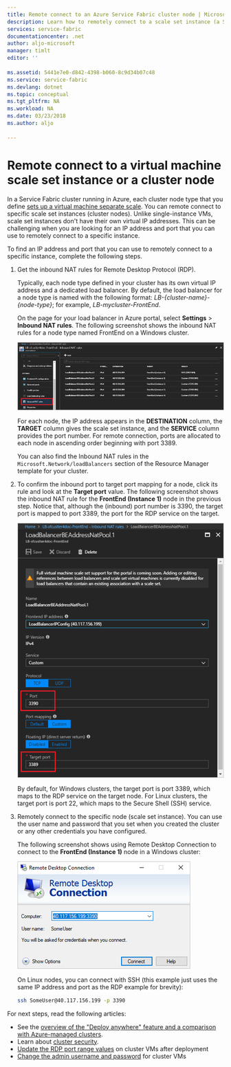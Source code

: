 ```yaml
---
title: Remote connect to an Azure Service Fabric cluster node | Microsoft Docs
description: Learn how to remotely connect to a scale set instance (a Service Fabric cluster node).
services: service-fabric
documentationcenter: .net
author: aljo-microsoft
manager: timlt
editor: ''

ms.assetid: 5441e7e0-d842-4398-b060-8c9d34b07c48
ms.service: service-fabric
ms.devlang: dotnet
ms.topic: conceptual
ms.tgt_pltfrm: NA
ms.workload: NA
ms.date: 03/23/2018
ms.author: aljo

---
```

# Remote connect to a virtual machine scale set instance or a cluster node
In a Service Fabric cluster running in Azure, each cluster node type that you define [sets up a virtual machine separate scale](service-fabric-cluster-nodetypes.md).  You can remote connect to specific scale set instances (cluster nodes).  Unlike single-instance VMs, scale set instances don't have their own virtual IP addresses. This can be challenging when you are looking for an IP address and port that you can use to remotely connect to a specific instance.

To find an IP address and port that you can use to remotely connect to a specific instance, complete the following steps.

1. Get the inbound NAT rules for Remote Desktop Protocol (RDP).

    Typically, each node type defined in your cluster has its own virtual IP address and a dedicated load balancer. By default, the load balancer for a node type is named with the following format: *LB-{cluster-name}-{node-type}*; for example, *LB-mycluster-FrontEnd*. 
    
    On the page for your load balancer in Azure portal, select **Settings** > **Inbound NAT rules**. The following screenshot shows the inbound NAT rules for a node type named FrontEnd on a Windows cluster. 

    ![Load balancer Inbound NAT rules](./media/service-fabric-cluster-remote-connect-to-azure-cluster-node/nat-rules.png)

    For each node, the IP address appears in the **DESTINATION** column, the **TARGET** column gives the scale set instance, and the **SERVICE** column provides the port number. For remote connection, ports are allocated to each node in ascending order beginning with port 3389.

    You can also find the Inbound NAT rules in the `Microsoft.Network/loadBalancers` section of the Resource Manager template for your cluster.
    
2. To confirm the inbound port to target port mapping for a node, click its rule and look at the **Target port** value. The following screenshot shows the inbound NAT rule for the **FrontEnd (Instance 1)** node in the previous step. Notice that, although the (inbound) port number is 3390, the target port is mapped to port 3389, the port for the RDP service on the target.  

    ![Target port mapping](./media/service-fabric-cluster-remote-connect-to-azure-cluster-node/port-mapping.png)

    By default, for Windows clusters, the target port is port 3389, which maps to the RDP service on the target node. For Linux clusters, the target port is port 22, which maps to the Secure Shell (SSH) service.

3. Remotely connect to the specific node (scale set instance). You can use the user name and password that you set when you created the cluster or any other credentials you have configured. 

    The following screenshot shows using Remote Desktop Connection to connect to the **FrontEnd (Instance 1)** node in a Windows cluster:
    
    ![Remote Desktop Connection](./media/service-fabric-cluster-remote-connect-to-azure-cluster-node/rdp.png)

    On Linux nodes, you can connect with SSH (this example just uses the same IP address and port as the RDP example for brevity):

    ``` bash
    ssh SomeUser@40.117.156.199 -p 3390
    ```


For next steps, read the following articles:
* See the [overview of the "Deploy anywhere" feature and a comparison with Azure-managed clusters](service-fabric-deploy-anywhere.md).
* Learn about [cluster security](service-fabric-cluster-security.md).
* [Update the RDP port range values](./scripts/service-fabric-powershell-change-rdp-port-range.md) on cluster VMs after deployment
* [Change the admin username and password](./scripts/service-fabric-powershell-change-rdp-user-and-pw.md) for cluster VMs

<!--Image references-->
[LBBlade]: ./media/service-fabric-cluster-remote-connect-to-azure-cluster-node/LBBlade.png
[NATRules]: ./media/service-fabric-cluster-remote-connect-to-azure-cluster-node/NATRules.png
[RDP]: ./media/service-fabric-cluster-remote-connect-to-azure-cluster-node/RDP.png
